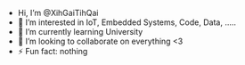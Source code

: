 -  Hi, I’m @XihGaiTihQai
- 👀 I’m interested in IoT, Embedded Systems, Code, Data, .....
- 🌱 I’m currently learning University
- 💞️ I’m looking to collaborate on everything <3
- ⚡ Fun fact: nothing


